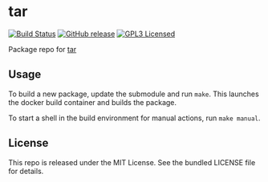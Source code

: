 tar
==========

[![Build Status](https://img.shields.io/circleci/project/amylum/tar.svg)](https://circleci.com/gh/amylum/tar)
[![GitHub release](https://img.shields.io/github/release/amylum/tar.svg)](https://github.com/amylum/tar/releases)
[![GPL3 Licensed](http://img.shields.io/badge/license-GPL3-green.svg)](https://tldrlegal.com/license/gnu-general-public-license-v3-(gpl-3))

Package repo for [tar](http://www.gnu.org/software/tar/tar.html)

## Usage

To build a new package, update the submodule and run `make`. This launches the docker build container and builds the package.

To start a shell in the build environment for manual actions, run `make manual`.

## License

This repo is released under the MIT License. See the bundled LICENSE file for details.

